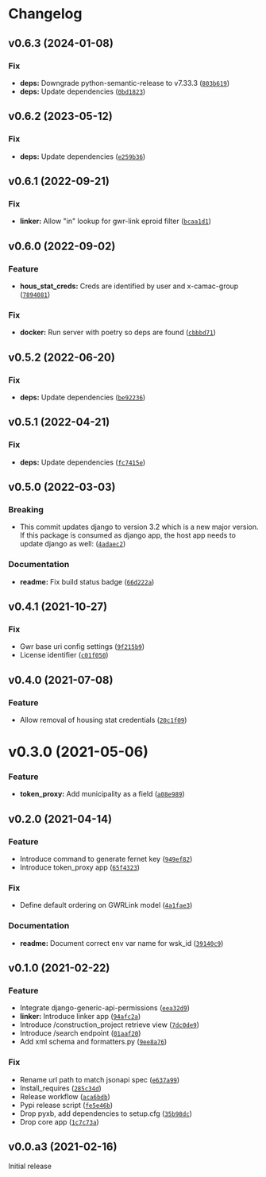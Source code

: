 # Changelog

## v0.6.3 (2024-01-08)

### Fix
* **deps:** Downgrade python-semantic-release to v7.33.3 ([`803b619`](https://github.com/inosca/ebau-gwr/commit/803b619654e9b858d173e7200e9b87f40861289e))
* **deps:** Update dependencies ([`0bd1823`](https://github.com/inosca/ebau-gwr/commit/0bd18236164af1747a1589809028de1f9786e1bb))

## v0.6.2 (2023-05-12)

### Fix
* **deps:** Update dependencies ([`e259b36`](https://github.com/inosca/ebau-gwr/commit/e259b362e87931d2258767c716ee4638eb3be351))

## v0.6.1 (2022-09-21)

### Fix
* **linker:** Allow "in" lookup for gwr-link eproid filter ([`bcaa1d1`](https://github.com/inosca/ebau-gwr/commit/bcaa1d1b58c285019db2bff466c23c2902a6e41d))

## v0.6.0 (2022-09-02)

### Feature
* **hous_stat_creds:** Creds are identified by user and x-camac-group ([`7894081`](https://github.com/inosca/ebau-gwr/commit/789408155bcf92450efac7bf90a42dfe4bf070f2))

### Fix
* **docker:** Run server with poetry so deps are found ([`cbbbd71`](https://github.com/inosca/ebau-gwr/commit/cbbbd717f670ee9b2ee6ec3af86704bc340ad670))

## v0.5.2 (2022-06-20)

### Fix
* **deps:** Update dependencies ([`be92236`](https://github.com/inosca/ebau-gwr/commit/be92236798245053c44d51cac5ec454f1d2be9fb))

## v0.5.1 (2022-04-21)

### Fix
* **deps:** Update dependencies ([`fc7415e`](https://github.com/inosca/ebau-gwr/commit/fc7415e1e1db9445652d3da22d9fe4cb9a03fa20))

## v0.5.0 (2022-03-03)

### Breaking
* This commit updates django to version 3.2 which is a new major version. If this package is consumed as django app, the host app needs to update django as well: ([`4adaec2`](https://github.com/inosca/ebau-gwr/commit/4adaec29c7475b99f411d81de2947f8b9a2c0794))

### Documentation
* **readme:** Fix build status badge ([`66d222a`](https://github.com/inosca/ebau-gwr/commit/66d222acf85df447f5fd1af3c102751a3b5f62ec))

## v0.4.1 (2021-10-27)

### Fix
* Gwr base uri config settings ([`9f215b9`](https://github.com/inosca/ebau-gwr/commit/9f215b96dd087524548d60cd65f5b2fa17530ed3))
* License identifier ([`c01f050`](https://github.com/inosca/ebau-gwr/commit/c01f0509a2dd16ea3a34eef5dd9dc3625f99a8f4))

## v0.4.0 (2021-07-08)

### Feature
* Allow removal of housing stat credentials ([`20c1f09`](https://github.com/inosca/ebau-gwr/commit/20c1f09e0d9871236cd6950b89e55e10fb0bfe2c))
# v0.3.0 (2021-05-06)

### Feature
* **token_proxy:** Add municipality as a field ([`a08e989`](https://github.com/inosca/ebau-gwr/commit/a08e989864063e17803dc2a17da2ce6b58aa1040))

## v0.2.0 (2021-04-14)

### Feature
* Introduce command to generate fernet key ([`949ef82`](https://github.com/inosca/ebau-gwr/commit/949ef82fe407680b2e961d1564aba5ac956ab50b))
* Introduce token_proxy app ([`65f4323`](https://github.com/inosca/ebau-gwr/commit/65f43238b5a27cc55d7b087565b179a53aa4f2c4))

### Fix
* Define default ordering on GWRLink model ([`4a1fae3`](https://github.com/inosca/ebau-gwr/commit/4a1fae352ce4d3a269e111ddeb43a0d055926d89))

### Documentation
* **readme:** Document correct env var name for wsk_id ([`39140c9`](https://github.com/inosca/ebau-gwr/commit/39140c97feb94cd8bcdff053b82c6d0e2790386c))

## v0.1.0 (2021-02-22)

### Feature
* Integrate django-generic-api-permissions ([`eea32d9`](https://github.com/czosel/ebau-gwr/commit/eea32d9b74416fa75d4a9e667993162b110bba1a))
* **linker:** Introduce linker app ([`94afc2a`](https://github.com/czosel/ebau-gwr/commit/94afc2a1dd11c99f7a73bac0e03327a16637d088))
* Introduce /construction_project retrieve view ([`7dc0de9`](https://github.com/czosel/ebau-gwr/commit/7dc0de97cc910e3e98e73fbc3bfe40a11e73a646))
* Introduce /search endpoint ([`01aaf20`](https://github.com/czosel/ebau-gwr/commit/01aaf202b78f2c69dd542cd15c7e001ca86df0ee))
* Add xml schema and formatters.py ([`9ee8a76`](https://github.com/czosel/ebau-gwr/commit/9ee8a760b31ec4cc17ea8284699f4801e8e7ec24))

### Fix
* Rename url path to match jsonapi spec ([`e637a99`](https://github.com/czosel/ebau-gwr/commit/e637a99167315381de70814860e3ad2805d82117))
* Install_requires ([`285c34d`](https://github.com/czosel/ebau-gwr/commit/285c34df2ba88ea680039212bf89d0acbe1e0a2e))
* Release workflow ([`aca6bdb`](https://github.com/czosel/ebau-gwr/commit/aca6bdb4ba559213bb6363a816b333168a78f6c6))
* Pypi release script ([`fe5e46b`](https://github.com/czosel/ebau-gwr/commit/fe5e46b655f2008801f7035ac5a2f41efac1f9f2))
* Drop pyxb, add dependencies to setup.cfg ([`35b98dc`](https://github.com/czosel/ebau-gwr/commit/35b98dc2c078910ca9642386a27fe6dabf16500b))
* Drop core app ([`1c7c73a`](https://github.com/czosel/ebau-gwr/commit/1c7c73a066e897742507fa00b099c198df8d33f0))

## v0.0.a3 (2021-02-16)

Initial release
